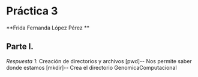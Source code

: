 # Práctica 3 
**Frida Fernanda López Pérez **

## Parte I. 
*Respuesta 1*: Creación de directorios y archivos 
[pwd]-- Nos permite saber donde estamos
[mkdir]-- Crea el directorio GenomicaComputacional

